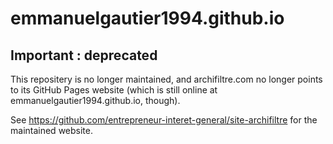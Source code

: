 # emmanuelgautier1994.github.io

## Important : deprecated
This repositery is no longer maintained, and archifiltre.com no longer points to its GitHub Pages website (which is still online at emmanuelgautier1994.github.io, though).

See https://github.com/entrepreneur-interet-general/site-archifiltre for the maintained website.
